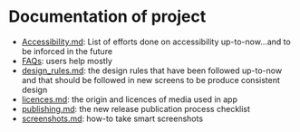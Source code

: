 # Documentation of project

* [Accessibility.md](accessibility.md): List of efforts done on accessibility up-to-now...and to be inforced in the future
* [FAQs](faq.md): users help mostly
* [design_rules.md](design_rules.md): the design rules that have been followed up-to-now and that should be followed in new screens to be produce consistent design
* [licences.md](licences.md): the origin and licences of media used in app
* [publishing.md](publishing.md): the new release publication process checklist
* [screenshots.md](screenshots.md): how-to take smart screenshots



